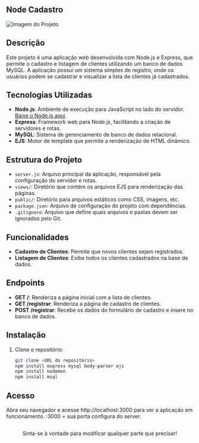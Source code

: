 
## Node Cadastro  

![Imagem do Projeto](https://github.com/user-attachments/assets/731d5ce0-91b8-4633-9e91-5a409624a555)

## Descrição
Este projeto é uma aplicação web desenvolvida com Node.js e Express, que permite o cadastro e listagem de clientes utilizando um banco de dados MySQL. A aplicação possui um sistema simples de registro, onde os usuários podem se cadastrar e visualizar a lista de clientes já cadastrados.

## Tecnologias Utilizadas
- **Node.js**: Ambiente de execução para JavaScript no lado do servidor. [Baixe o Node.js aqui](https://nodejs.org/en/download/).
- **Express**: Framework web para Node.js, facilitando a criação de servidores e rotas.
- **MySQL**: Sistema de gerenciamento de banco de dados relacional.
- **EJS**: Motor de template que permite a renderização de HTML dinâmico.

## Estrutura do Projeto
- `server.js`: Arquivo principal da aplicação, responsável pela configuração do servidor e rotas.
- `views/`: Diretório que contém os arquivos EJS para renderização das páginas.
- `public/`: Diretório para arquivos estáticos como CSS, imagens, etc.
- `package.json`: Arquivo de configuração do projeto com dependências.
- `.gitignore`: Arquivo que define quais arquivos e pastas devem ser ignorados pelo Git.

## Funcionalidades
- **Cadastro de Clientes**: Permite que novos clientes sejam registrados.
- **Listagem de Clientes**: Exibe todos os clientes cadastrados na base de dados.

## Endpoints
- **GET /**: Renderiza a página inicial com a lista de clientes.
- **GET /registrar**: Renderiza a página de cadastro de clientes.
- **POST /registrar**: Recebe os dados do formulário de cadastro e insere no banco de dados.

## Instalação
1. Clone o repositório:
   ```bash
   git clone <URL do repositório>
   npm install express mysql body-parser ejs
   npm install nodemon 
   npm install msql 

## Acesso
Abra seu navegador e acesse http://localhost:3000 para ver a aplicação em funcionamento. :3000 = sua porta configura do server.




<div align="center">

##
Sinta-se à vontade para modificar qualquer parte que precisar!

</div>
